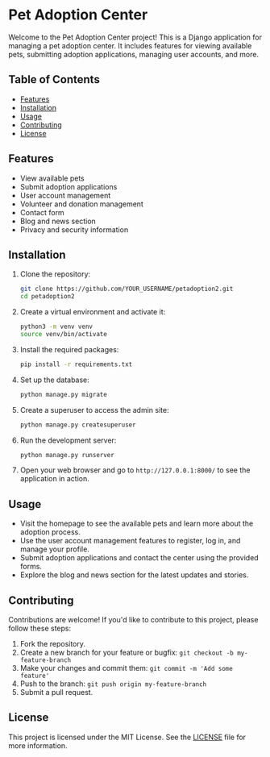 # Pet Adoption Center

Welcome to the Pet Adoption Center project! This is a Django application for managing a pet adoption center. It includes features for viewing available pets, submitting adoption applications, managing user accounts, and more.

## Table of Contents

- [Features](#features)
- [Installation](#installation)
- [Usage](#usage)
- [Contributing](#contributing)
- [License](#license)

## Features

- View available pets
- Submit adoption applications
- User account management
- Volunteer and donation management
- Contact form
- Blog and news section
- Privacy and security information

## Installation

1. Clone the repository:

    ```sh
    git clone https://github.com/YOUR_USERNAME/petadoption2.git
    cd petadoption2
    ```

2. Create a virtual environment and activate it:

    ```sh
    python3 -m venv venv
    source venv/bin/activate
    ```

3. Install the required packages:

    ```sh
    pip install -r requirements.txt
    ```

4. Set up the database:

    ```sh
    python manage.py migrate
    ```

5. Create a superuser to access the admin site:

    ```sh
    python manage.py createsuperuser
    ```

6. Run the development server:

    ```sh
    python manage.py runserver
    ```

7. Open your web browser and go to `http://127.0.0.1:8000/` to see the application in action.

## Usage

- Visit the homepage to see the available pets and learn more about the adoption process.
- Use the user account management features to register, log in, and manage your profile.
- Submit adoption applications and contact the center using the provided forms.
- Explore the blog and news section for the latest updates and stories.

## Contributing

Contributions are welcome! If you'd like to contribute to this project, please follow these steps:

1. Fork the repository.
2. Create a new branch for your feature or bugfix: `git checkout -b my-feature-branch`
3. Make your changes and commit them: `git commit -m 'Add some feature'`
4. Push to the branch: `git push origin my-feature-branch`
5. Submit a pull request.

## License

This project is licensed under the MIT License. See the [LICENSE](LICENSE) file for more information.
